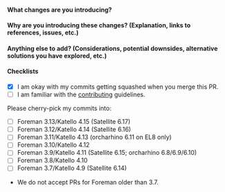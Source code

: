 #### What changes are you introducing?

#### Why are you introducing these changes? (Explanation, links to references, issues, etc.)

#### Anything else to add? (Considerations, potential downsides, alternative solutions you have explored, etc.)

#### Checklists

* [x] I am okay with my commits getting squashed when you merge this PR.
* [ ] I am familiar with the [contributing](https://github.com/theforeman/foreman-documentation/blob/master/CONTRIBUTING.md) guidelines.

Please cherry-pick my commits into:

* [ ] Foreman 3.13/Katello 4.15 (Satellite 6.17)
* [ ] Foreman 3.12/Katello 4.14 (Satellite 6.16)
* [ ] Foreman 3.11/Katello 4.13 (orcharhino 6.11 on EL8 only)
* [ ] Foreman 3.10/Katello 4.12
* [ ] Foreman 3.9/Katello 4.11 (Satellite 6.15; orcharhino 6.8/6.9/6.10)
* [ ] Foreman 3.8/Katello 4.10
* [ ] Foreman 3.7/Katello 4.9 (Satellite 6.14)
* We do not accept PRs for Foreman older than 3.7.
